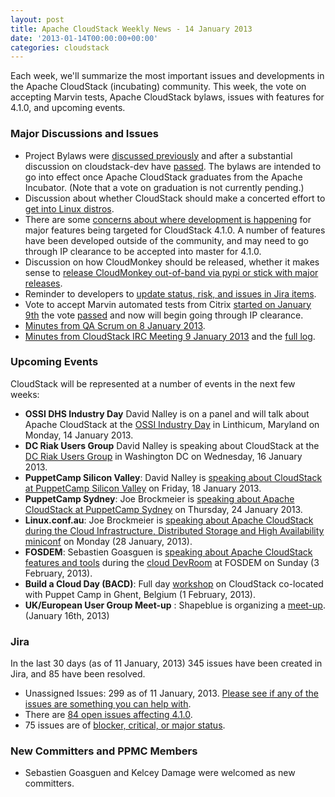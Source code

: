 ```yaml
---
layout: post
title: Apache CloudStack Weekly News - 14 January 2013
date: '2013-01-14T00:00:00+00:00'
categories: cloudstack
---
```

Each week, we'll summarize the most important issues and developments in the Apache CloudStack (incubating) community. This week, the vote on accepting Marvin tests, Apache CloudStack bylaws, issues with features for 4.1.0, and upcoming events.

<h3><a name="ApacheCloudStackWeeklyNews-14January2013-MajorDiscussionsandIssues"></a>Major Discussions and Issues</h3>

<ul>
	<li>Project Bylaws were <a href="http://markmail.org/thread/ma3g6hdgegu76g44" class="external-link" rel="nofollow">discussed previously</a> and after a substantial discussion on cloudstack-dev have <a href="http://markmail.org/thread/2q5b2y7oahgobqfg" class="external-link" rel="nofollow">passed</a>. The bylaws are intended to go into effect once Apache CloudStack graduates from the Apache Incubator. (Note that a vote on graduation is not currently pending.)</li>
	<li>Discussion about whether CloudStack should make a concerted effort to <a href="http://markmail.org/thread/moyctvlxmgrrorb5" class="external-link" rel="nofollow">get into Linux distros</a>.</li>
	<li>There are some <a href="http://markmail.org/thread/nu4f6tphsnsv7ls6" class="external-link" rel="nofollow">concerns about where development is happening</a> for major features being targeted for CloudStack 4.1.0. A number of features have been developed outside of the community, and may need to go through IP clearance to be accepted into master for 4.1.0.</li>
	<li>Discussion on how CloudMonkey should be released, whether it makes sense to <a href="http://markmail.org/thread/moyctvlxmgrrorb5" class="external-link" rel="nofollow">release CloudMonkey out-of-band via pypi or stick with major releases</a>.</li>
	<li>Reminder to developers to <a href="http://markmail.org/thread/pb3bmv44m6vwro4w" class="external-link" rel="nofollow">update status, risk, and issues in Jira items</a>.</li>
	<li>Vote to accept Marvin automated tests from Citrix <a href="http://markmail.org/thread/cqkim6v5nk73tur7" class="external-link" rel="nofollow">started on January 9th</a> the vote <a href="http://markmail.org/thread/vxwtwnhapmf7inw7" class="external-link" rel="nofollow">passed</a> and now will begin going through IP clearance.</li>
	<li><a href="http://markmail.org/thread/jhkqwujf23zegn5d" class="external-link" rel="nofollow">Minutes from QA Scrum on 8 January 2013</a>.</li>
	<li><a href="https://cwiki.apache.org/confluence/display/CLOUDSTACK/CloudStack+Meeting+9+January+2013+Minutes" class="external-link" rel="nofollow">Minutes from CloudStack IRC Meeting 9 January 2013</a> and the <a href="https://cwiki.apache.org/confluence/display/CLOUDSTACK/CloudStack+Meeting+9+January+2013+Log" class="external-link" rel="nofollow">full log</a>.</li>
</ul>


<h3><a name="ApacheCloudStackWeeklyNews-14January2013-UpcomingEvents"></a>Upcoming Events</h3>

<p>CloudStack will be represented at a number of events in the next few weeks:</p>
<ul>
	<li><b>OSSI DHS Industry Day</b> David Nalley is on a panel and will talk about Apache CloudStack at the <a href="http://www.oss-institute.org/component/events/event/30" class="external-link" rel="nofollow">OSSI Industry Day</a> in Linthicum, Maryland on Monday, 14 January 2013.</li>
	<li><b>DC Riak Users Group</b> David Nalley is speaking about CloudStack at the <a href="http://www.meetup.com/Riak-DC/events/94513602/" class="external-link" rel="nofollow">DC Riak Users Group</a> in Washington DC on Wednesday, 16 January 2013.</li>
	<li><b>PuppetCamp Silicon Valley</b>: David Nalley is <a href="http://puppetcampsiliconvalley2013.eventbrite.com/" class="external-link" rel="nofollow">speaking about CloudStack at PuppetCamp Silicon Valley</a> on Friday, 18 January 2013.</li>
	<li><b>PuppetCamp Sydney</b>: Joe Brockmeier is <a href="http://puppetcampsydney2013.eventbrite.com/" class="external-link" rel="nofollow">speaking about Apache CloudStack at PuppetCamp Sydney</a> on Thursday, 24 January 2013.</li>
	<li><b>Linux.conf.au</b>: Joe Brockmeier is <a href="https://lca2013.linux.org.au/schedule/30073/view_talk?day=monday" class="external-link" rel="nofollow">speaking about Apache CloudStack during the Cloud Infrastructure, Distributed Storage and High Availability miniconf</a> on Monday (28 January, 2013).</li>
	<li><b>FOSDEM</b>: Sebastien Goasguen is <a href="https://fosdem.org/2013/schedule/event/cloudstack/" class="external-link" rel="nofollow">speaking about Apache CloudStack features and tools</a> during the <a href="https://fosdem.org/2013/schedule/track/cloud/" class="external-link" rel="nofollow">cloud DevRoom</a> at FOSDEM on Sunday (3 February, 2013).</li>
	<li><b>Build a Cloud Day (BACD)</b>: Full day <a href="http://buildacloud.org/about-cloudstack/cloudstack-events/viewevent/140-build-a-cloud-day-ghent-2013.html" class="external-link" rel="nofollow">workshop</a> on CloudStack co-located with Puppet Camp in Ghent, Belgium (1 February, 2013).</li>
	<li><b>UK/European User Group Meet-up</b> : Shapeblue is organizing a <a href="http://buildacloud.org/about-cloudstack/cloudstack-events/viewevent/141-ukeuropean-user-group-meet-up.html" class="external-link" rel="nofollow">meet-up</a>. (January 16th, 2013)</li>
</ul>


<h3><a name="ApacheCloudStackWeeklyNews-14January2013-Jira"></a>Jira</h3>

<p>In the last 30 days (as of 11 January, 2013) 345 issues have been created in Jira, and 85 have been resolved.</p>

<ul>
	<li>Unassigned Issues: 299 as of 11 January, 2013. <a href="http://is.gd/Nj4yuN" class="external-link" rel="nofollow">Please see if any of the issues are something you can help with</a>.</li>
	<li>There are <a href="http://is.gd/Nj4yuN" class="external-link" rel="nofollow">84 open issues affecting 4.1.0</a>.</li>
	<li>75 issues are of <a href="http://is.gd/1eRl59" class="external-link" rel="nofollow">blocker, critical, or major status</a>.</li>
</ul>


<h3><a name="ApacheCloudStackWeeklyNews-14January2013-NewCommittersandPPMCMembers"></a>New Committers and PPMC Members</h3>

<ul>
	<li>Sebastien Goasguen and Kelcey Damage were welcomed as new committers.</li>
</ul>
